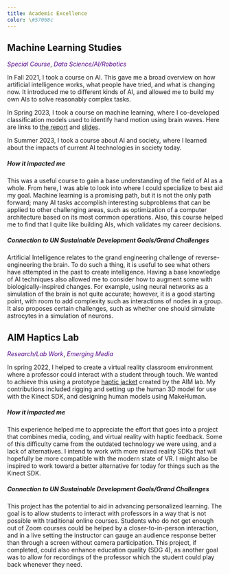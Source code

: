 ```yaml
---
title: Academic Excellence
color: \#57068c
---
```


## Machine Learning Studies
<i style="color: #57068c">Special Course</i>, <i style="color: #57068c">Data Science/AI/Robotics</i>

In Fall 2021, I took a course on AI. This gave me a broad overview on how 
artificial intelligence works, what people have tried, and what is changing 
now. It introduced me to different kinds of AI, and allowed me to build my own 
AIs to solve reasonably complex tasks.

In Spring 2023, I took a course on machine learning, where I co-developed 
classification models used to identify hand motion using brain waves. Here are links to 
[the report](https://docs.google.com/document/d/1KMSdHr8s3K4ryfnxMM-Fql2VxHsUkxYkH87be4jBtlU/export?format=pdf) 
and [slides](https://docs.google.com/presentation/d/1wYA76V19QdXKDePGJbZYRyYKzOeLhjVB9hEBzevFWOU/export/pdf).

In Summer 2023, I took a course about AI and society, where I learned about 
the impacts of current AI technologies in society today.

##### How it impacted me
This was a useful course to gain a base understanding of the field of AI as a 
whole. From here, I was able to look into where I could specialize to best aid 
my goal. Machine learning is a promising path, but it is not the only path 
forward; many AI tasks accomplish interesting subproblems that can be applied 
to other challenging areas, such as optimization of a computer architecture 
based on its most common operations. Also, this course helped me to find that 
I quite like building AIs, which validates my career decisions.

##### Connection to UN Sustainable Development Goals/Grand Challenges
Artificial Intelligence relates to the grand engineering challenge of 
reverse-engineering the brain. To do such a thing, it is useful to see what 
others have attempted in the past to create intelligence. Having a base 
knowledge of AI techniques also allowed me to consider how to augment some 
with biologically-inspired changes. For example, using neural networks as a 
simulation of the brain is not quite accurate; however, it is a good starting 
point, with room to add complexity such as interactions of nodes in a group. 
It also proposes certain challenges, such as whether one should simulate 
astrocytes in a simulation of neurons.

## AIM Haptics Lab
<i style="color: #57068c">Research/Lab Work</i>, <i style="color: #57068c">Emerging Media</i>

In spring 2022, I helped to create a virtual reality classroom environment 
where a professor could interact with a student through touch. We wanted to 
achieve this using a prototype 
[haptic jacket](https://aimlab-haptics.com/affective-haptics) 
created by the AIM lab. My contributions included rigging and setting up the 
human 3D model for use with the Kinect SDK, and designing human models using 
MakeHuman.

##### How it impacted me
This experience helped me to appreciate the effort that goes into a project 
that combines media, coding, and virtual reality with haptic feedback. Some of 
this difficulty came from the outdated technology we were using, and a lack of 
alternatives. I intend to work with more mixed reality SDKs that will 
hopefully be more compatible with the modern state of VR. I might also be 
inspired to work toward a better alternative for today for things such as the 
Kinect SDK.

##### Connection to UN Sustainable Development Goals/Grand Challenges
This project has the potential to aid in advancing personalized learning. The 
goal is to allow students to interact with professors in a way that is not 
possible with traditional online courses. Students who do not get enough out 
of Zoom courses could be helped by a closer-to-in-person interaction, and in a 
live setting the instructor can gauge an audience response better than through 
a screen without camera participation. This project, if completed, could also 
enhance education quality (SDG 4), as another goal was to allow for recordings 
of the professor which the student could play back whenever they need.
